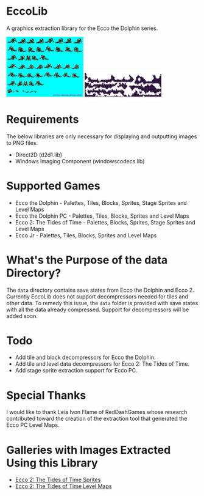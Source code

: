 # EccoLib

A graphics extraction library for the Ecco the Dolphin series.

<img src="https://raw.githubusercontent.com/JohnnyLdeAlba/ecco-lib/main/vortex-hybrid.png" alt="" style="width: 40%;" /> <img src="https://raw.githubusercontent.com/JohnnyLdeAlba/ecco-lib/main/deep-ridge.png" alt="" style="width: 40%;" />


# Requirements

The below libraries are only necessary for displaying and outputting images to PNG files.

- Direct2D (d2d1.lib)
- Windows Imaging Component (windowscodecs.lib)

# Supported Games

- Ecco the Dolphin - Palettes, Tiles, Blocks, Sprites, Stage Sprites and Level Maps
- Ecco the Dolphin PC - Palettes, Tiles, Blocks, Sprites and Level Maps
- Ecco 2: The Tides of Time - Palettes, Blocks, Sprites, Stage Sprites and Level Maps
- Ecco Jr - Palettes, Tiles, Blocks, Sprites and Level Maps

# What's the Purpose of the data Directory?

The `data` directory contains save states from Ecco the Dolphin and Ecco 2.
Currently EccoLib does not support decompressors needed for tiles and other data.
To remedy this issue, the `data` folder is provided with save states with all
the data already compressed. Support for decompressors will be added soon.

# Todo

- Add tile and block decompressors for Ecco the Dolphin.
- Add tile and level data decompressors for Ecco 2: The Tides of Time.
- Add stage sprite extraction support for Ecco PC.

# Special Thanks

I would like to thank Leia Ivon Flame of RedDashGames whose research contributed toward the creation of the extraction tool that generated the Ecco PC Level Maps.

# Galleries with Images Extracted Using this Library
- [Ecco 2: The Tides of Time Sprites](https://eccothedolphin.online/ecco-2-the-tides-of-time/sprites)
- [Ecco 2: The Tides of Time Level Maps](https://eccothedolphin.online/ecco-2-the-tides-of-time/level-maps)
